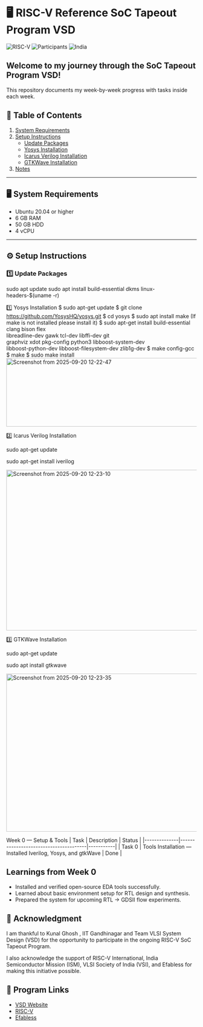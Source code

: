 # 🖥️ RISC-V Reference SoC Tapeout Program VSD

![RISC-V](https://img.shields.io/badge/RISC-V-VSD-blue) ![Participants](https://img.shields.io/badge/Participants-India-orange) ![India](https://img.shields.io/badge/Made%20in-India-green)

## Welcome to my journey through the SoC Tapeout Program VSD!
This repository documents my week-by-week progress with tasks inside each week.

## 📑 Table of Contents
1. [System Requirements](#-system-requirements)
2. [Setup Instructions](#-setup-instructions)
   - [Update Packages](#1️⃣-update-packages)
   - [Yosys Installation](#2️⃣-yosys-installation)
   - [Icarus Verilog Installation](#3️⃣-icarus-verilog-installation)
   - [GTKWave Installation](#4️⃣-gtkwave-installation)
3. [Notes](#-notes)

---

## 🖥️ System Requirements
- Ubuntu 20.04 or higher  
- 6 GB RAM  
- 50 GB HDD  
- 4 vCPU  

---

## ⚙️ Setup Instructions

### 1️⃣ Update Packages

sudo apt update
sudo apt install build-essential dkms linux-headers-$(uname -r)



1️⃣ Yosys Installation
$ sudo apt-get update
$ git clone https://github.com/YosysHQ/yosys.git
$ cd yosys
$ sudo apt install make (If make is not installed please install it)
$ sudo apt-get install build-essential clang bison flex \
libreadline-dev gawk tcl-dev libffi-dev git \
graphviz xdot pkg-config python3 libboost-system-dev \
libboost-python-dev libboost-filesystem-dev zlib1g-dev
$ make config-gcc
$ make
$ sudo make install
<img width="753" height="181" alt="Screenshot from 2025-09-20 12-22-47" src="https://github.com/user-attachments/assets/4edbbf42-3ea2-403c-9001-b15fc97489da" />







2️⃣ Icarus Verilog Installation

sudo apt-get update

sudo apt-get install iverilog

<img width="721" height="424" alt="Screenshot from 2025-09-20 12-23-10" src="https://github.com/user-attachments/assets/ac14c44e-e623-4103-9e44-c9db131cf37d" />


3️⃣ GTKWave Installation

sudo apt-get update

sudo apt install gtkwave

<img width="724" height="417" alt="Screenshot from 2025-09-20 12-23-35" src="https://github.com/user-attachments/assets/60b44559-524a-4409-a147-5a27a103149d" />





 Week 0 — Setup & Tools
| Task         | Description                           | Status    |
|--------------|---------------------------------------|-----------|
| Task 0       |  Tools Installation — Installed Iverilog, Yosys, and gtkWave | Done    |

## Learnings from Week 0
- Installed and verified open-source EDA tools successfully.
- Learned about basic environment setup for RTL design and synthesis.
- Prepared the system for upcoming RTL → GDSII flow experiments.

## 🙏 Acknowledgment
I am thankful to Kunal Ghosh , IIT Gandhinagar and Team VLSI System Design (VSD) for the opportunity to participate in the ongoing RISC-V SoC Tapeout Program.

I also acknowledge the support of RISC-V International, India Semiconductor Mission (ISM), VLSI Society of India (VSI), and Efabless for making this initiative possible.



## 🔗 Program Links
- [VSD Website](https://www.vlsisystemdesign.com/)
- [RISC-V](https://riscv.org/)
- [Efabless](https://efabless.com/)

